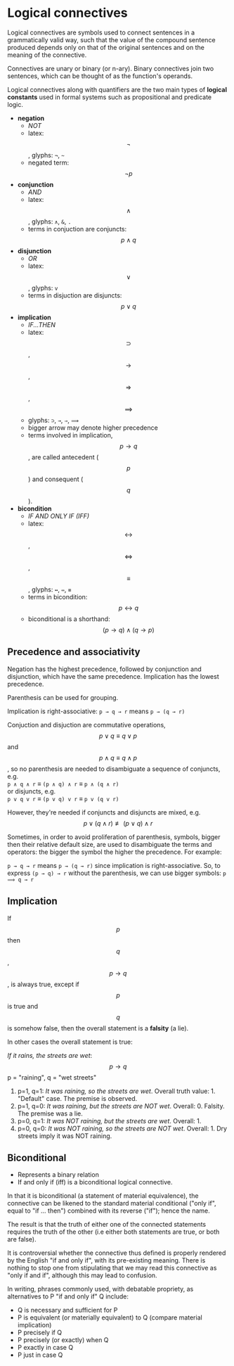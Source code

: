 # Logical connectives

Logical connectives are symbols used to connect sentences in a grammatically valid way, such that the value of the compound sentence produced depends only on that of the original sentences and on the meaning of the connective.

Connectives are unary or binary (or n-ary). Binary connectives join two sentences, which can be thought of as the function's operands.

Logical connectives along with quantifiers are the two main types of __logical constants__ used in formal systems such as propositional and predicate logic.


- __negation__
  - _NOT_
  - latex: $$\neg$$, glyphs: `¬`, `~`
  - negated term: $$\neg p$$
- __conjunction__
  - _AND_
  - latex: $$\land$$, glyphs: `∧`, `&`, `.`
  - terms in conjuction are conjuncts: $$p\land q$$
- __disjunction__
  - _OR_
  - latex: $$\lor$$, glyphs: `v`
  - terms in disjuction are disjuncts: $$p\lor q$$
- __implication__
  - _IF...THEN_
  - latex: $$\supset$$, $$\to$$, $$\Rightarrow$$, $$\implies$$
  - glyphs: `⊃`, `→`, `⇒`, `⟹`
  - bigger arrow may denote higher precedence
  - terms involved in implication, $$p\to q$$, are called antecedent ($$p$$) and consequent ($$q$$).
- __bicondition__
  - _IF AND ONLY IF (IFF)_
  - latex: $$\leftrightarrow$$, $$\Leftrightarrow$$, $$\equiv$$, glyphs: `↔`, `⇔`, `≡`
  - terms in bicondition: $$p \leftrightarrow q$$
  - biconditional is a shorthand: $$(p\to q) \land (q\to p)$$


## Precedence and associativity

Negation has the highest precedence, followed by conjunction and disjunction, which have the same precedence. Implication has the lowest precedence.

Parenthesis can be used for grouping.

Implication is right-associative: `p → q → r` means `p → (q → r)`

Conjuction and disjuction are commutative operations, 
$$p \lor q \equiv q\lor p$$ and $$p \land q \equiv q\land p$$,
so no parenthesis are needed to disambiguate a sequence of conjuncts, e.g.     
`p ∧ q ∧ r` ≡ `(p ∧ q) ∧ r` ≡ `p ∧ (q ∧ r)`    
or disjuncts, e.g.     
`p v q v r` ≡ `(p v q) v r` ≡ `p v (q v r)`

However, they're needed if conjuncts and disjuncts are mixed, e.g.    
$$p \lor (q \land r) \not\equiv (p\lor q) \land r$$

Sometimes, in order to avoid proliferation of parenthesis, symbols, bigger then their relative default size, are used to disambiguate the terms and operators: the bigger the symbol the higher the precedence. For example:

`p → q → r` means `p → (q → r)` since implication is right-associative.
So, to express `(p → q) → r` without the parenthesis, we can use bigger symbols: `p ⟹ q → r`


## Implication
If $$p$$ then $$q$$, $$p\to q$$, is always true, except if $$p$$ is true and $$q$$ is somehow false, then the overall statement is a __falsity__ (a lie).

In other cases the overall statement is true:

_If it rains, the streets are wet_: $$p \to q$$
p = "raining", q = "wet streets"

1. p=1, q=1:
  _It was raining, so the streets are wet_. Overall truth value: 1.
  "Default" case. The premise is observed.
2. p=1, q=0:
  _It was raining, but the streets are NOT wet_. Overall: 0.
   Falsity. The premise was a lie.
3. p=0, q=1:
  _It was NOT raining, but the streets are wet_. Overall: 1.
4. p=0, q=0:
  _It was NOT raining, so the streets are NOT wet_. Overall: 1.
  Dry streets imply it was NOT raining.



## Biconditional
- Represents a binary relation
- If and only if (iff) is a biconditional logical connective.

In that it is biconditional (a statement of material equivalence), the connective can be likened to the standard material conditional ("only if", equal to "if ... then") combined with its reverse ("if"); hence the name.

The result is that the truth of either one of the connected statements requires the truth of the other (i.e either both statements are true, or both are false).

It is controversial whether the connective thus defined is properly rendered by the English "if and only if", with its pre-existing meaning. There is nothing to stop one from stipulating that we may read this connective as "only if and if", although this may lead to confusion.

In writing, phrases commonly used, with debatable propriety, as alternatives to P "if and only if" Q include:
- Q is necessary and sufficient for P
- P is equivalent (or materially equivalent) to Q (compare material implication)
- P precisely if Q
- P precisely (or exactly) when Q
- P exactly in case Q
- P just in case Q

